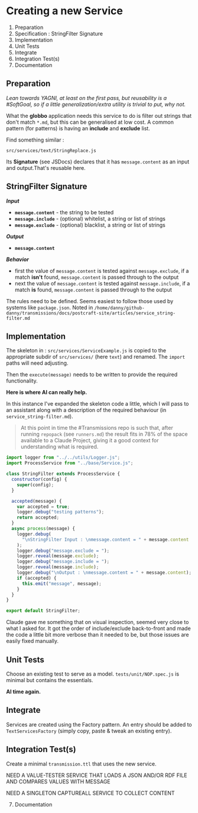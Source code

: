 # Creating a new Service

1. Preparation
2. Specification : StringFilter Signature
3. Implementation
4. Unit Tests
5. Integrate
6. Integration Test(s)
7. Documentation

## Preparation

_Lean towards YAGNI, at least on the first pass, but reusability is a #SoftGoal, so if a little generalization/extra utility is trivial to put, why not._

What the **globbo** application needs this service to do is filter out strings that don't match `*.md`, but this can be generalised at low cost. A common pattern (for patterns) is having an **include** and **exclude** list.

Find something similar :

```
src/services/text/StringReplace.js
```

Its **Signature** (see JSDocs) declares that it has `message.content` as an input and output.That's reusable here.

## StringFilter Signature

**_Input_**

- **`message.content`** - the string to be tested
- **`message.include`** - (optional) whitelist, a string or list of strings
- **`message.exclude`** - (optional) blacklist, a string or list of strings

**_Output_**

- **`message.content`**

**_Behavior_**

- first the value of `message.content` is tested against `message.exclude`, if a match **isn't** found, `message.content` is passed through to the output
- next the value of `message.content` is tested against `message.include`, if a match **is** found, `message.content` is passed through to the output

The rules need to be defined. Seems easiest to follow those used by systems like `package.json`. Noted in `/home/danny/github-danny/transmissions/docs/postcraft-site/articles/service_string-filter.md`

## Implementation

The skeleton in : `src/services/ServiceExample.js` is copied to the appropriate subdir of `src/services/` (here `text`) and renamed. The `import` paths will need adjusting.

Then the `execute(message)` needs to be written to provide the required functionality.

**Here is where AI can really help.**

In this instance I've expanded the skeleton code a little, which I will pass to an assistant along with a description of the required behaviour (in `service_string-filter.md`).

> At this point in time the #Transmissions repo is such that, after running `repopack` (see `runners.md`) the result fits in 78% of the space available to a Claude Project, giving it a good context for understanding what is required.

```javascript
import logger from "../../utils/Logger.js";
import ProcessService from "../base/Service.js";

class StringFilter extends ProcessService {
  constructor(config) {
    super(config);
  }

  accepted(message) {
    var accepted = true;
    logger.debug("testing patterns");
    return accepted;
  }
  async process(message) {
    logger.debug(
      "\nStringFilter Input : \nmessage.content = " + message.content
    );
    logger.debug("message.exclude = ");
    logger.reveal(message.exclude);
    logger.debug("message.include = ");
    logger.reveal(message.include);
    logger.debug("\nOutput : \nmessage.content = " + message.content);
    if (accepted) {
      this.emit("message", message);
    }
  }
}

export default StringFilter;
```

Claude gave me something that on visual inspection, seemed very close to what I asked for. It got the order of include/exclude back-to-front and made the code a little bit more verbose than it needed to be, but those issues are easily fixed manually.

## Unit Tests

Choose an existing test to serve as a model. `tests/unit/NOP.spec.js` is minimal but contains the essentials.

**AI time again.**

## Integrate

Services are created using the Factory pattern. An entry should be added to `TextServicesFactory` (simply copy, paste & tweak an existing entry).

## Integration Test(s)

Create a minimal `transmission.ttl` that uses the new service.

NEED A VALUE-TESTER SERVICE THAT LOADS A JSON AND/OR RDF FILE AND COMPARES VALUES WITH MESSAGE

NEED A SINGLETON CAPTUREALL SERVICE TO COLLECT CONTENT

7. Documentation
